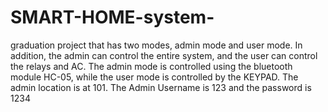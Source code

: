 # SMART-HOME-system-
graduation project that has two modes, admin mode and user mode. In addition, the admin can control the entire system, and the user can control the relays and AC.
The admin mode is controlled using the bluetooth module HC-05, while the user mode is controlled by the KEYPAD. The admin location is at 101. The Admin Username is 123 and the password is 1234
